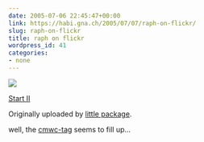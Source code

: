 ```yaml
---
date: 2005-07-06 22:45:47+00:00
link: https://habi.gna.ch/2005/07/07/raph-on-flickr/
slug: raph-on-flickr
title: raph on flickr
wordpress_id: 41
categories:
- none
---
```



 [![](http://photos18.flickr.com/24117167_cffa334a0b_m.jpg)](https://www.flickr.com/photos/littlepackage/24117167/)
   

 
  [Start II](https://www.flickr.com/photos/littlepackage/24117167/)
    

  Originally uploaded by [little package](https://www.flickr.com/people/littlepackage/).
 



well, the [cmwc-tag](https://flickr.com/photos/tags/cmwc) seems to fill up...
  

